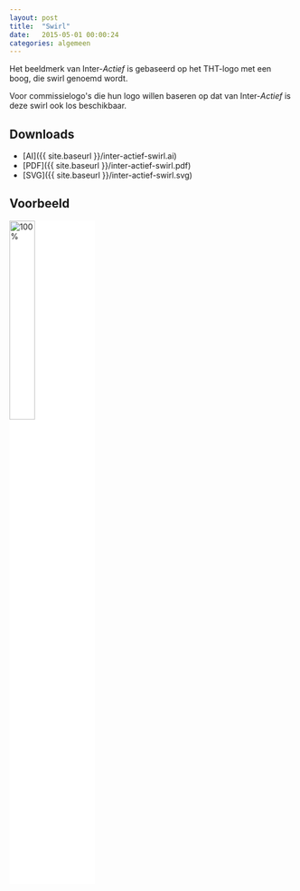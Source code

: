 ```yaml
---
layout: post
title:  "Swirl"
date:   2015-05-01 00:00:24
categories: algemeen
---
```

Het beeldmerk van Inter-*Actief* is gebaseerd op het THT-logo met een boog, die swirl genoemd wordt. 

Voor commissielogo's die hun logo willen baseren op dat van Inter-*Actief* is deze swirl ook los beschikbaar.

Downloads
---------
* [AI]({{ site.baseurl }}/inter-actief-swirl.ai)
* [PDF]({{ site.baseurl }}/inter-actief-swirl.pdf)
* [SVG]({{ site.baseurl }}/inter-actief-swirl.svg)

<style>
  img { display: block; float: left; margin: 0 5px 5px 0; }
</style>

Voorbeeld
---------
<img src="{{ site.baseurl }}/assets/inter-actief-swirl.png" style="background-color: #fff; width: 30%;" title="100%" alt="100%" />
